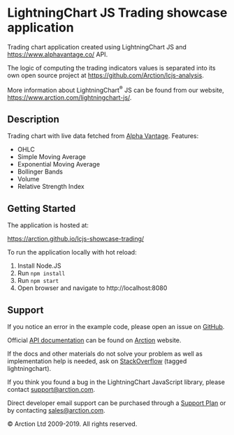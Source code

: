 # LightningChart JS Trading showcase application

Trading chart application created using LightningChart JS and https://www.alphavantage.co/ API.

The logic of computing the trading indicators values is separated into its own open source project at https://github.com/Arction/lcjs-analysis.

More information about LightningChart<sup>&#174;</sup> JS can be found from our website, https://www.arction.com/lightningchart-js/.

## Description

Trading chart with live data fetched from [Alpha Vantage](https://www.alphavantage.co/). Features:
- OHLC
- Simple Moving Average
- Exponential Moving Average
- Bollinger Bands
- Volume
- Relative Strength Index

## Getting Started

The application is hosted at:

https://arction.github.io/lcjs-showcase-trading/

To run the application locally with hot reload:

1. Install Node.JS
2. Run `npm install`
3. Run `npm start`
4. Open browser and navigate to http://localhost:8080

## Support

If you notice an error in the example code, please open an issue on [GitHub][0].

Official [API documentation][1] can be found on [Arction][2] website.

If the docs and other materials do not solve your problem as well as implementation help is needed, ask on [StackOverflow][3] (tagged lightningchart).

If you think you found a bug in the LightningChart JavaScript library, please contact support@arction.com.

Direct developer email support can be purchased through a [Support Plan][4] or by contacting sales@arction.com.

© Arction Ltd 2009-2019. All rights reserved.

[0]: https://github.com/Arction/lcjs-showcase-trading/issues
[1]: https://www.arction.com/lightningchart-js-api-documentation
[2]: https://www.arction.com
[3]: https://stackoverflow.com/questions/tagged/lightningchart
[4]: https://www.arction.com/support-services/
